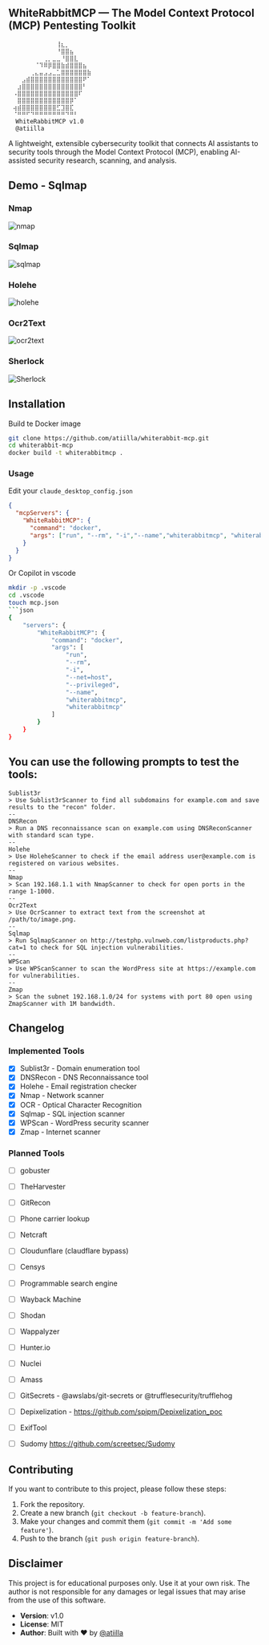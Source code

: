 ## WhiteRabbitMCP — The Model Context Protocol (MCP) Pentesting Toolkit
```
⠀⠀⠀⠀⠀⠀⠀⠀⠀⠀⠀⢸⣆⡀⠀⠀⠀⠀
⠀⠀⠀⠀⠀⠀⠀⠀⠀⠀⠀⠘⣿⣿⣦⠀⠀⠀⠀⠀
⠀⠀⠀⠀⠀⠀⠀⠀⢀⡀⣀⣀⠘⣿⣿⣇⠀⠀⠀⠀
⠀⠀⠀⠀⠀⠀⠈⠹⠿⡿⣿⣿⣷⣾⣿⣿⣿⣦⠀⠀
⠀⠀⠀⠀⠀⢀⣄⣤⣠⣠⣀⣁⣿⣿⣿⣿⣿⣿⣷⠀
⠀⠀⠀⣠⣾⣿⣿⣿⣿⣿⣿⣿⣿⣿⣿⣿⣿⠟⠁⠀
⠀⠀⣰⣿⣿⣿⣿⣿⣿⣿⣿⣿⣿⣿⣿⣿⣿⠃⠀⠀
⠀⠠⣿⣿⣿⣿⣿⣿⣿⣿⣿⣿⣿⣿⣿⣿⠏⠀⠀⠀
⠀⠀⣿⣿⣿⣿⣿⣿⣿⣿⣿⣿⣿⣿⡿⠁⠀⠀⠀⠀
⠀⢴⣾⣿⣿⣿⣿⣿⣿⣿⣿⣋⣹⣿⣏⠀⠀⠀⠀⠀
⠀⠈⠛⠛⠋⠙⠛⠛⠛⠛⠛⠛⠛⠙⠛⠃
  WhiteRabbitMCP v1.0⠀
  @atiilla
```
A lightweight, extensible cybersecurity toolkit that connects AI assistants to security tools through the Model Context Protocol (MCP), enabling AI-assisted security research, scanning, and analysis.

## Demo - Sqlmap
### Nmap
![nmap](/demos/nmap.gif)

### Sqlmap
![sqlmap](/demos/sqlmap.gif)

### Holehe
![holehe](/demos/holehe.gif)

### Ocr2Text
![ocr2text](/demos/ocr2text.png)

### Sherlock
![Sherlock](/demos/sherlock.gif)

## Installation

Build te Docker image
```bash
git clone https://github.com/atiilla/whiterabbit-mcp.git
cd whiterabbit-mcp
docker build -t whiterabbitmcp .
```


### Usage

Edit your `claude_desktop_config.json`
```json
{
  "mcpServers": {
    "WhiteRabbitMCP": {
      "command": "docker",
      "args": ["run", "--rm", "-i","--name","whiterabbitmcp", "whiterabbitmcp"]
    }
  }
}
```
Or Copilot in vscode
```bash
mkdir -p .vscode
cd .vscode
touch mcp.json
```json
{
    "servers": {
        "WhiteRabbitMCP": {
            "command": "docker",
            "args": [
                "run",
                "--rm",
                "-i",
                "--net=host",
                "--privileged",
                "--name",
                "whiterabbitmcp",
                "whiterabbitmcp"
            ]
        }
    }
}
```

## You can use the following prompts to test the tools:
```
Sublist3r
> Use Sublist3rScanner to find all subdomains for example.com and save results to the "recon" folder.
--
DNSRecon
> Run a DNS reconnaissance scan on example.com using DNSReconScanner with standard scan type.
--
Holehe
> Use HoleheScanner to check if the email address user@example.com is registered on various websites.
--
Nmap
> Scan 192.168.1.1 with NmapScanner to check for open ports in the range 1-1000.
--
Ocr2Text
> Use OcrScanner to extract text from the screenshot at /path/to/image.png.
--
Sqlmap 
> Run SqlmapScanner on http://testphp.vulnweb.com/listproducts.php?cat=1 to check for SQL injection vulnerabilities.
--
WPScan
> Use WPScanScanner to scan the WordPress site at https://example.com for vulnerabilities.
--
Zmap
> Scan the subnet 192.168.1.0/24 for systems with port 80 open using ZmapScanner with 1M bandwidth.
```



## Changelog
### Implemented Tools
- [x] Sublist3r - Domain enumeration tool
- [x] DNSRecon - DNS Reconnaissance tool
- [x] Holehe - Email registration checker
- [x] Nmap - Network scanner
- [x] OCR - Optical Character Recognition
- [x] Sqlmap - SQL injection scanner
- [x] WPScan - WordPress security scanner
- [x] Zmap - Internet scanner

### Planned Tools
- [ ] gobuster
- [ ] TheHarvester
- [ ] GitRecon
- [ ] Phone carrier lookup
- [ ] Netcraft
- [ ] Cloudunflare (claudflare bypass)
- [ ] Censys
- [ ] Programmable search engine
- [ ] Wayback Machine
- [ ] Shodan
- [ ] Wappalyzer
- [ ] Hunter.io
- [ ] Nuclei
- [ ] Amass
- [ ] GitSecrets - @awslabs/git-secrets or @trufflesecurity/trufflehog
- [ ] Depixelization - https://github.com/spipm/Depixelization_poc
- [ ] ExifTool 
- [ ] Sudomy https://github.com/screetsec/Sudomy


## Contributing
If you want to contribute to this project, please follow these steps:
1. Fork the repository.
2. Create a new branch (`git checkout -b feature-branch`).
3. Make your changes and commit them (`git commit -m 'Add some feature'`).
4. Push to the branch (`git push origin feature-branch`).

## Disclaimer
This project is for educational purposes only. Use it at your own risk. The author is not responsible for any damages or legal issues that may arise from the use of this software.

* **Version**: v1.0
* **License**: MIT
* **Author**: Built with ❤️ by [@atiilla](https://github.com/atiilla)
